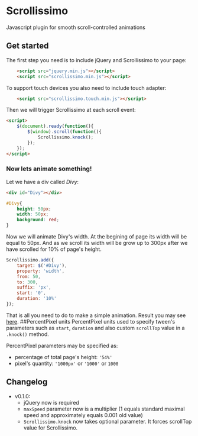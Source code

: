 # Scrollissimo
Javascript plugin for smooth scroll-controlled animations

## Get started

The first step you need is to include jQuery and Scrollissimo to your page:

```html
    <script src="jquery.min.js"></script>
    <script src="scrollissimo.min.js"></script>
```

To support touch devices you also need to include touch adapter:

```html
    <script src="scrollissimo.touch.min.js"></script>
```

Then we will trigger Scrollissimo at each scroll event:

```html
<script>
    $(document).ready(function(){
        $(window).scroll(function(){
            Scrollissimo.knock();
        });
    });
</script>
```

### Now lets animate something!
Let we have a div called *Divy*:

```html
<div id="Divy"></div>
```
```css
#Divy{
    height: 50px;
    width: 50px;
    background: red;
}
```

Now we will animate Divy's width. At the begining of page its width will be equal to 50px. And as we scroll its width will be grow up to 300px after we have scrolled for 10% of page's height.

```js
Scrollissimo.add({
    target: $('#Divy'),
    property: 'width',
    from: 50,
    to: 300,
    suffix: 'px',
    start: '0',
    duration: '10%'
});
```

That is all you need to do to make a simple animation. Result you may see [here](https://jsfiddle.net/1ff5Lv9x/2/).
##PercentPixel units
PercentPixel units used to specify tween's parameters such as ```start```, ```duration``` and also custom ```scrollTop``` value in a ```.knock()``` method.

PercentPixel parameters may be specified as:
 * percentage of total page's height: ```'54%'```
 * pixel's quantity: ```'1000px'``` or ```'1000'``` or ```1000```

## Changelog
 * v0.1.0:
    * jQuery now is required
    * ```maxSpeed``` parameter now is a multiplier (1 equals standard maximal speed and approximately equals 0.001 old value)
    * ```Scrollissimo.knock``` now takes optional parameter. It forces scrollTop value for Scrollissimo.
